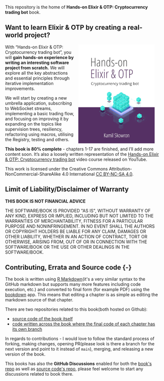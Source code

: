 This repository is the home of **Hands-on Elixir & OTP: Cryptocurrency trading bot** book.

## Want to learn Elixir & OTP by creating a real-world project?

<img src="images/cover.png" width="250" height="324" alt="The book cover" align="right" style="margin: 0 1em 0 1em"/>

With “Hands-on Elixir & OTP: Cryptocurrency trading bot”, you will **gain hands-on experience by writing an interesting software project from scratch.** We will explore all the key abstractions and essential principles through iterative implementation improvements.

We will start by creating a new umbrella application, subscribing to WebSocket streams, implementing a basic trading flow, and focusing on improving it by expanding on the topics like supervision trees, resiliency, refactoring using macros, utilising the Registry, testing and others.

**This book is 80% complete** - chapters 1-17 are finished, and I’ll add more content soon. It’s also a loosely written representation of the [Hands-on Elixir & OTP: Cryptocurrency trading bot](https://www.youtube.com/watch?v=wVYIx7M6o28&list=PLxsE19GnjC5Nv1CbeKOiS5YqGqw35aZFJ) video course released on YouTube.

This work is licensed under the Creative Commons Attribution-NonCommercial-ShareAlike 4.0 International [CC BY-NC-SA 4.0](https://creativecommons.org/licenses/by-nc-sa/4.0/).

## Limit of Liability/Disclaimer of Warranty

**THIS BOOK IS NOT FINANCIAL ADVICE**

THE SOFTWARE/BOOK IS PROVIDED "AS IS", WITHOUT WARRANTY OF ANY KIND, EXPRESS OR IMPLIED, INCLUDING BUT NOT LIMITED TO THE WARRANTIES OF MERCHANTABILITY, FITNESS FOR A PARTICULAR PURPOSE AND NONINFRINGEMENT. IN NO EVENT SHALL THE AUTHORS OR COPYRIGHT HOLDERS BE LIABLE FOR ANY CLAIM, DAMAGES OR OTHER LIABILITY, WHETHER IN AN ACTION OF CONTRACT, TORT OR OTHERWISE, ARISING FROM, OUT OF OR IN CONNECTION WITH THE SOFTWARE/BOOK OR THE USE OR OTHER DEALINGS IN THE SOFTWARE/BOOK.

## Contributing, Errata and Source code {-}

The book is written using [R Markdown](http://rmarkdown.rstudio.com/)(it's a very similar syntax to the GitHub markdown but supports many more features including code execution, etc.) and converted to final form (for example PDF) using the [bookdown](https://www.bookdown.org/) app. This means that editing a chapter is as simple as editing the markdown source of that chapter.

There are two repositories related to this book(both hosted on Github):

* [source code of the book itself](https://github.com/Cinderella-Man/hands-on-elixir-and-otp-cryptocurrency-trading-bot)
* [code written across the book where the final code of each chapter has its own branch](https://github.com/Cinderella-Man/hands-on-elixir-and-otp-cryptocurrency-trading-bot-source-code)

In regards to contributions - I would love to follow the standard process of forking, making changes, opening PR(please look is there a branch for the next version and point to it instead of `main`), merging, and releasing a new version of the book.

This books has also the **GitHub Discussions** enabled for both the [book's repo](https://github.com/Cinderella-Man/hands-on-elixir-and-otp-cryptocurrency-trading-bot/discussions) as well as [source code's repo](https://github.com/Cinderella-Man/hands-on-elixir-and-otp-cryptocurrency-trading-bot-source-code/discussions), please feel welcome to start any discussions related to book there.
